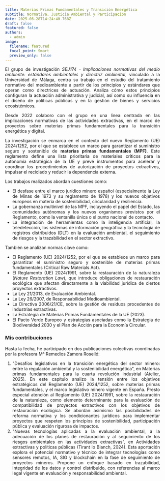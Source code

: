 ```yaml
---
title: Materias Primas Fundamentales y Transición Energética
subtitle: Normativa, Justicia Ambiental y Participación
date: 2025-06-28T14:24:40.768Z
draft: false
featured: false
authors:
  - admin
image:
  filename: featured
  focal_point: Smart
  preview_only: false
---
```

<!--StartFragment-->

<div style="text-align: justify;">

El grupo de investigación *SEJ174 - Implicaciones normativas del medio ambiente: estándares ambientales y directriz ambiental*, vinculado a la Universidad de Málaga, centra su trabajo en el estudio del tratamiento normativo del medioambiente a partir de los principios y estándares que operan como directrices de actuación. Analiza cómo estos principios configuran la actuación administrativa y judicial, así como su influencia en el diseño de políticas públicas y en la gestión de bienes y servicios ecosistémicos.

Desde 2022 colaboro con el grupo en una línea centrada en las implicaciones normativas de las actividades extractivas, en el marco de proyectos sobre materias primas fundamentales para la transición energética y digital.

La investigación se enmarca en el contexto del nuevo Reglamento (UE) 2024/1252, por el que se establece un marco para garantizar el suministro seguro y sostenible de **materias primas fundamentales (MPF)**. Este reglamento define una lista prioritaria de materiales críticos para la autonomía estratégica de la UE y prevé instrumentos para acelerar y coordinar los procedimientos de autorización de proyectos extractivos, impulsar el reciclado y reducir la dependencia externa.

<!--EndFragment-->

<!--StartFragment-->

<div style="text-align: justify;">

Los trabajos realizados abordan cuestiones como:

* El desfase entre el marco jurídico minero español (especialmente la Ley de Minas de 1973 y su reglamento de 1978) y los nuevos objetivos europeos en materia de sostenibilidad, circularidad y resiliencia.
* La gobernanza multinivel de las MPF, incluyendo el papel del Estado, las comunidades autónomas y los nuevos organismos previstos por el Reglamento, como la ventanilla única o el punto nacional de contacto.
* La integración de herramientas como la inteligencia artificial, la teledetección, los sistemas de información geográfica y la tecnología de registros distribuidos (DLT) en la evaluación ambiental, el seguimiento de riesgos y la trazabilidad en el sector extractivo.

También se analizan normas clave como:

* El Reglamento (UE) 2024/1252, por el que se establece un marco para garantizar el suministro seguro y sostenible de materias primas fundamentales (Critical Raw Materials Act).
* El Reglamento (UE) 2024/1991, sobre la restauración de la naturaleza (*Nature Restoration Law*), que introduce obligaciones de restauración ecológica que afectan directamente a la viabilidad jurídica de ciertos proyectos extractivos.
* La Ley 21/2013, de Evaluación Ambiental.
* La Ley 26/2007, de Responsabilidad Medioambiental.
* La Directiva 2006/21/CE, sobre la gestión de residuos procedentes de industrias extractivas.
* La Estrategia de Materias Primas Fundamentales de la UE (2023).
* El Pacto Verde Europeo y estrategias asociadas como la Estrategia de Biodiversidad 2030 y el Plan de Acción para la Economía Circular.

<!--EndFragment-->

<!--StartFragment-->

<div style="text-align: justify;">

### Mis contribuciones

Hasta la fecha, he participado en dos publicaciones colectivas coordinadas por la profesora Mª Remedios Zamora Roselló:

1. "Desafíos legislativos en la transición energética del sector minero: entre la regulación ambiental y la sostenibilidad energética", en Materias primas fundamentales para la cuarta revolución industrial (Atelier, 2025).
   En este capítulo analizo la tensión entre los objetivos estratégicos del Reglamento (UE) 2024/1252, sobre materias primas fundamentales, y el marco legislativo minero vigente en España. Presto especial atención al Reglamento (UE) 2024/1991, sobre la restauración de la naturaleza, como elemento determinante para la evaluación de compatibilidad de proyectos extractivos con los objetivos de restauración ecológica. Se abordan asimismo las posibilidades de reforma normativa y los condicionantes jurídicos para implementar proyectos que respeten los principios de sostenibilidad, participación pública y evaluación rigurosa de impactos.
2. "Nuevas tecnologías aplicadas a la evaluación ambiental, a la adecuación de los planes de restauración y al seguimiento de los riesgos ambientales en las actividades extractivas", en Actividades extractivas y políticas públicas (Tirant lo Blanch, 2024).
   Esta aportación explora el potencial normativo y técnico de integrar tecnologías como sensores remotos, IA, SIG y blockchain en la fase de seguimiento de proyectos mineros. Propone un enfoque basado en trazabilidad, integridad de los datos y control distribuido, con referencias al marco legal vigente en evaluación y responsabilidad ambiental.

<!--EndFragment-->